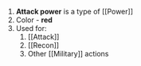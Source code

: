 1. **Attack power** is a type of [[Power]]
2. Color - **red**
3. Used for:
	1. [[Attack]]
	2. [[Recon]]
	3. Other [[Military]] actions
